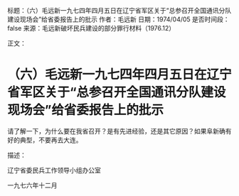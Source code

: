 标题：（六）毛远新一九七四年四月五日在辽宁省军区关于“总参召开全国通讯分队建设现场会”给省委报告上的批示
作者：毛远新
日期：1974/04/05
是否时间段：false
来源：毛远新破坏民兵建设的部分罪行材料（1976.12）

正文：

# （六）毛远新一九七四年四月五日在辽宁省军区关于“总参召开全国通讯分队建设现场会”给省委报告上的批示

请了解一下，为什么要在我省召开？是有先进经验，还是其它原因？如果阜新确有好的典型，不要再去大连。

描述：

辽宁省委民兵工作领导小组办公室

一九七六年十二月

